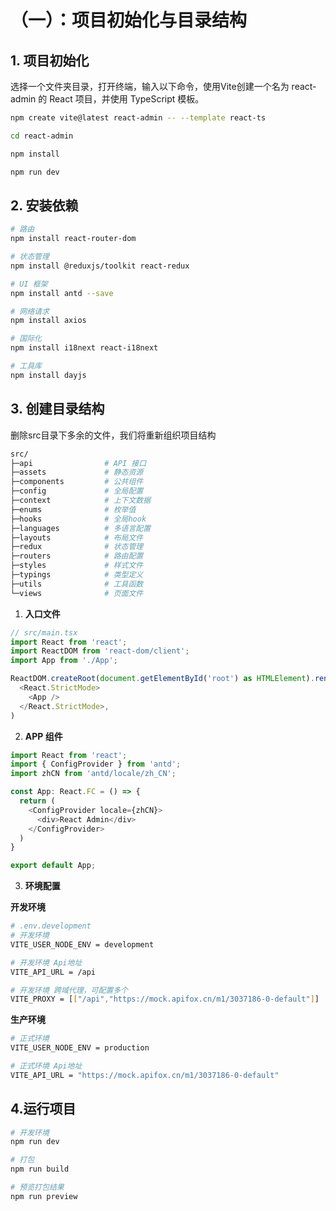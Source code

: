 # （一）：项目初始化与目录结构

## 1. 项目初始化
选择一个文件夹目录，打开终端，输入以下命令，使用Vite创建一个名为 react-admin 的 React 项目，并使用 TypeScript 模板。

```bash
npm create vite@latest react-admin -- --template react-ts

cd react-admin

npm install

npm run dev
```

## 2. 安装依赖
```bash
# 路由
npm install react-router-dom

# 状态管理
npm install @reduxjs/toolkit react-redux

# UI 框架
npm install antd --save

# 网络请求
npm install axios

# 国际化
npm install i18next react-i18next

# 工具库
npm install dayjs
```

## 3. 创建目录结构

删除src目录下多余的文件，我们将重新组织项目结构

```bash
src/
├─api                # API 接口
├─assets             # 静态资源
├─components         # 公共组件
├─config             # 全局配置
├─context            # 上下文数据
├─enums              # 枚举值
├─hooks              # 全局hook
├─languages          # 多语言配置
├─layouts            # 布局文件
├─redux              # 状态管理
├─routers            # 路由配置
├─styles             # 样式文件
├─typings            # 类型定义
├─utils              # 工具函数
└─views              # 页面文件
```

1. **入口文件**
```typescript
// src/main.tsx
import React from 'react';
import ReactDOM from 'react-dom/client';
import App from './App';

ReactDOM.createRoot(document.getElementById('root') as HTMLElement).render(
  <React.StrictMode>
    <App />
  </React.StrictMode>,
)
```
2. **APP 组件**
```typescript
import React from 'react';
import { ConfigProvider } from 'antd';
import zhCN from 'antd/locale/zh_CN';

const App: React.FC = () => {
  return (
    <ConfigProvider locale={zhCN}>
      <div>React Admin</div>
    </ConfigProvider>
  )
}

export default App;
```
3. **环境配置**

 **开发环境**
``` bash
# .env.development
# 开发环境
VITE_USER_NODE_ENV = development

# 开发环境 Api地址
VITE_API_URL = /api

# 开发环境 跨域代理，可配置多个
VITE_PROXY = [["/api","https://mock.apifox.cn/m1/3037186-0-default"]]
```
**生产环境**
```bash
# 正式环境
VITE_USER_NODE_ENV = production

# 正式环境 Api地址
VITE_API_URL = "https://mock.apifox.cn/m1/3037186-0-default"

```
## 4.运行项目
```bash
# 开发环境
npm run dev

# 打包
npm run build

# 预览打包结果
npm run preview
```